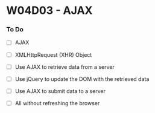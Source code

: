 # W04D03 - AJAX

### To Do
- [ ] AJAX
- [ ] XMLHttpRequest (XHR) Object
- [ ] Use AJAX to retrieve data from a server
- [ ] Use jQuery to update the DOM with the retrieved data
- [ ] Use AJAX to submit data to a server
- [ ] All without refreshing the browser
















